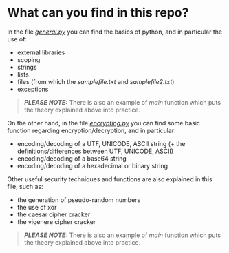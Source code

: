# What can you find in this repo?

In the file [*general.py*](/general.py) you can find the basics of python, and in particular the use of:
- external libraries
- scoping
- strings
- lists
- files (from which the *samplefile.txt* and *samplefile2.txt*)
- exceptions

> ***PLEASE NOTE:*** There is also an example of *main* function which puts the theory explained above into practice.


On the other hand, in the file [*encrypting.py*](/encrypting.py) you can find some basic function regarding encryption/decryption, and in particular:
- encoding/decoding of a UTF, UNICODE, ASCII string (+ the definitions/differences between UTF, UNICODE, ASCII) 
- encoding/decoding of a base64 string
- encoding/decoding of a hexadecimal or binary string

Other useful security techniques and functions are also explained in this file, such as:
- the generation of pseudo-random numbers
- the use of xor 
- the caesar cipher cracker
- the vigenere cipher cracker

> ***PLEASE NOTE:*** There is also an example of *main* function which puts the theory explained above into practice.
